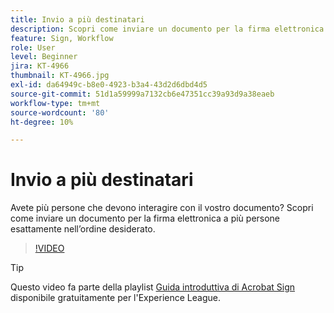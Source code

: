 ```yaml
---
title: Invio a più destinatari
description: Scopri come inviare un documento per la firma elettronica a più persone esattamente nell’ordine desiderato
feature: Sign, Workflow
role: User
level: Beginner
jira: KT-4966
thumbnail: KT-4966.jpg
exl-id: da64949c-b8e0-4923-b3a4-43d2d6dbd4d5
source-git-commit: 51d1a59999a7132cb6e47351cc39a93d9a38eaeb
workflow-type: tm+mt
source-wordcount: '80'
ht-degree: 10%

---
```


# Invio a più destinatari

Avete più persone che devono interagire con il vostro documento? Scopri come inviare un documento per la firma elettronica a più persone esattamente nell’ordine desiderato.

>[!VIDEO](https://video.tv.adobe.com/v/341296?quality=12&learn=on&hidetitle=true)

>[!TIP]
>
>Questo video fa parte della playlist [Guida introduttiva di Acrobat Sign](https://experienceleague.adobe.com/it/playlists/acrobat-sign-get-started-business-users) disponibile gratuitamente per l&#39;Experience League.
